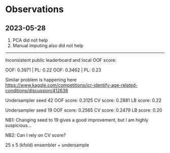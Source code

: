 # Observations

## 2023-05-28
1. PCA did not help
2. Manual imputing also did not help
---

Inconsistent public leaderboard and local OOF score:

OOF: 0.3971 | PL: 0.22
OOF: 0.3462 | PL: 0.23

Similar problem is happening here https://www.kaggle.com/competitions/icr-identify-age-related-conditions/discussion/412638

Undersampler seed 42
OOF score: 0.3125
CV score: 0.2881
LB score: 0.22

Undersampler seed 19
OOF score: 0.2565
CV score: 0.2479
LB score: 0.20

NB1: Changing seed to 19 gives a good improvement, but I am highly suspicious...

NB2: Can I rely on CV score?

25 x 5 (kfold) ensembler + undersample